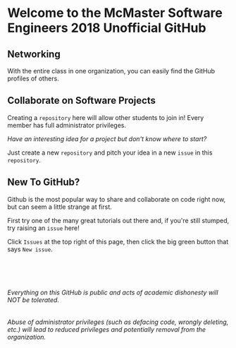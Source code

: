 # Welcome to the McMaster Software Engineers 2018 Unofficial GitHub

## Networking
With the entire class in one organization, you can easily find the GitHub profiles of others.  

## Collaborate on Software Projects
Creating a `repository` here will allow other students to join in! Every member has full administrator privileges.

_Have an interesting idea for a project but don't know where to start?_

Just create a new `repository` and pitch your idea in a new `issue` in this `repository`.

## New To GitHub?
Github is the most popular way to share and collaborate on code right now, but can seem a little strange at first.  

First try one of the many great tutorials out there and, if you're still stumped, try raising an `issue` here!

Click `Issues` at the top right of this page, then click the big green button that says `New issue`.

&nbsp;

&nbsp;
 
 
 
###### Everything on this GitHub is public and acts of academic dishonesty will NOT be tolerated.
###### Abuse of administrator privileges (such as defacing code, wrongly deleting, etc.) will lead to reduced privileges and potentially removal from the organization.
